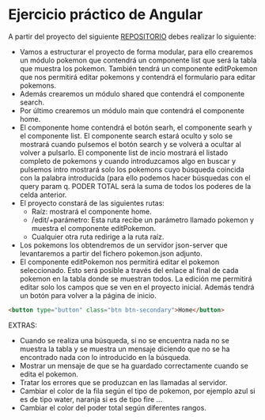 # Ejercicio práctico de Angular
A partir del proyecto del siguiente [REPOSITORIO](https://github.com/joadelvia/pokemon) debes realizar lo siguiente:

- Vamos a estructurar el proyecto de forma modular, para ello crearemos un módulo pokemon que contendrá un componente list que será la tabla que muestra los pokemon. También tendrá un componente editPokemon que nos permitirá editar pokemons y contendrá el formulario para editar pokemons.
- Además crearemos un módulo shared que contendrá el componente search.
- Por último crearemos un módulo main que contendrá el componente home.
- El componente home contendrá el botón searh, el componente searh y el componente list. El componente search estará oculto y solo se mostrará cuando pulsemos el botón search y se volverá a ocultar al volver a pulsarlo. El componente list de incio mostrará el listado completo de pokemons y cuando introduzcamos algo en buscar y pulsemos intro mostrará solo los pokemons cuyo búsqueda coincida con la palabra introducida (para ello podemos hacer búsquedas con el query param q. PODER TOTAL será la suma de todos los poderes de la celda anterior.
- El proyecto constará de las siguientes rutas:
	- Raíz: mostrará el componente home.
	- /edit/+parámetro: Esta ruta recibe un parámetro llamado pokemon y muestra el componente editPokemon.
	- Cualquier otra ruta redirige a la ruta raíz.
- Los pokemons los obtendremos de un servidor json-server que levantaremos a partir del fichero pokemon.json adjunto.
- El componente editPokemon nos permitirá editar el pokemon seleccionado. Esto será posible a través del enlace al final de cada pokemon en la tabla donde se muestran todos. La edición me permitirá editar solo los campos que se ven en el proyecto inicial. Además tendrá un botón para volver a la página de inicio.
```html
<button type="button" class="btn btn-secondary">Home</button>
```

EXTRAS:
- Cuando se realiza una búsqueda, si no se encuentra nada no se muestra la tabla y se muestra un mensaje diciendo que no se ha encontrado nada con lo introducido en la búsqueda.
- Mostrar un mensaje de que se ha guardado correctamente cuando se edita el pokemon.
- Tratar los errores que se produzcan en las llamadas al servidor.
- Cambiar el color de la fila según el tipo de pokemon, por ejemplo azul si es de tipo water, naranja si es de tipo fire ...
- Cambiar el color del poder total según diferentes rangos.
